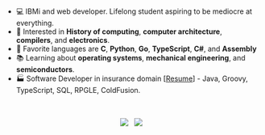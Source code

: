- 💻 IBMi and web developer. Lifelong student aspiring to be mediocre at everything.
- 🧮 Interested in **History of computing**, **computer architecture**, **compilers**, and **electronics**.
- 📜 Favorite languages are **C**, **Python**, **Go**, **TypeScript**, **C#**, and **Assembly**
- 📚 Learning about **operating systems**, **mechanical engineering**, and **semiconductors**.
- 🏭 Software Developer in insurance domain [[Resume](https://github.com/barrettotte/Resume/blob/master/barrettotte-resume.pdf)] - Java, Groovy, TypeScript, SQL, RPGLE, ColdFusion.

<br>

<p align="center">
  <img align="center" src="https://github-readme-stats.vercel.app/api?username=barrettotte&count_private=true&show_icons=true&theme=dark&include_all_commits=true&hide_rank=true"/>
  &nbsp;
  <img align="center" src="https://github-readme-stats.vercel.app/api/top-langs/?username=barrettotte&theme=dark&layout=compact&hide=jupyter%20notebook,HTML,ANTLR,JSON,Markdown&langs_count=10"/>
</p>
